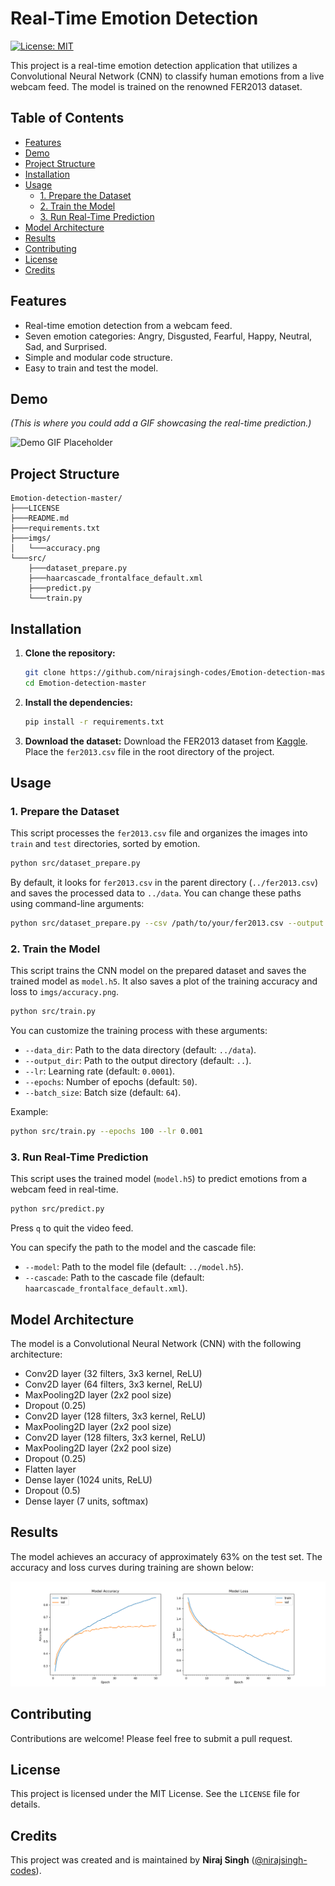 # Real-Time Emotion Detection

[![License: MIT](https://img.shields.io/badge/License-MIT-yellow.svg)](https://opensource.org/licenses/MIT)

This project is a real-time emotion detection application that utilizes a Convolutional Neural Network (CNN) to classify human emotions from a live webcam feed. The model is trained on the renowned FER2013 dataset.

## Table of Contents

- [Features](#features)
- [Demo](#demo)
- [Project Structure](#project-structure)
- [Installation](#installation)
- [Usage](#usage)
  - [1. Prepare the Dataset](#1-prepare-the-dataset)
  - [2. Train the Model](#2-train-the-model)
  - [3. Run Real-Time Prediction](#3-run-real-time-prediction)
- [Model Architecture](#model-architecture)
- [Results](#results)
- [Contributing](#contributing)
- [License](#license)
- [Credits](#credits)

## Features

-   Real-time emotion detection from a webcam feed.
-   Seven emotion categories: Angry, Disgusted, Fearful, Happy, Neutral, Sad, and Surprised.
-   Simple and modular code structure.
-   Easy to train and test the model.

## Demo

*(This is where you could add a GIF showcasing the real-time prediction.)*

![Demo GIF Placeholder](https://i.imgur.com/9QZ4p9G.png)

## Project Structure

```
Emotion-detection-master/
├───LICENSE
├───README.md
├───requirements.txt
├───imgs/
│   └───accuracy.png
└───src/
    ├───dataset_prepare.py
    ├───haarcascade_frontalface_default.xml
    ├───predict.py
    └───train.py
```

## Installation

1.  **Clone the repository:**
    ```bash
    git clone https://github.com/nirajsingh-codes/Emotion-detection-master.git
    cd Emotion-detection-master
    ```

2.  **Install the dependencies:**
    ```bash
    pip install -r requirements.txt
    ```

3.  **Download the dataset:**
    Download the FER2013 dataset from [Kaggle](https://www.kaggle.com/c/challenges-in-representation-learning-facial-expression-recognition-challenge/data). Place the `fer2013.csv` file in the root directory of the project.

## Usage

### 1. Prepare the Dataset

This script processes the `fer2013.csv` file and organizes the images into `train` and `test` directories, sorted by emotion.

```bash
python src/dataset_prepare.py
```

By default, it looks for `fer2013.csv` in the parent directory (`../fer2013.csv`) and saves the processed data to `../data`. You can change these paths using command-line arguments:

```bash
python src/dataset_prepare.py --csv /path/to/your/fer2013.csv --output /path/to/your/data
```

### 2. Train the Model

This script trains the CNN model on the prepared dataset and saves the trained model as `model.h5`. It also saves a plot of the training accuracy and loss to `imgs/accuracy.png`.

```bash
python src/train.py
```

You can customize the training process with these arguments:

-   `--data_dir`: Path to the data directory (default: `../data`).
-   `--output_dir`: Path to the output directory (default: `..`).
-   `--lr`: Learning rate (default: `0.0001`).
-   `--epochs`: Number of epochs (default: `50`).
-   `--batch_size`: Batch size (default: `64`).

Example:
```bash
python src/train.py --epochs 100 --lr 0.001
```

### 3. Run Real-Time Prediction

This script uses the trained model (`model.h5`) to predict emotions from a webcam feed in real-time.

```bash
python src/predict.py
```

Press `q` to quit the video feed.

You can specify the path to the model and the cascade file:

-   `--model`: Path to the model file (default: `../model.h5`).
-   `--cascade`: Path to the cascade file (default: `haarcascade_frontalface_default.xml`).

## Model Architecture

The model is a Convolutional Neural Network (CNN) with the following architecture:

-   Conv2D layer (32 filters, 3x3 kernel, ReLU)
-   Conv2D layer (64 filters, 3x3 kernel, ReLU)
-   MaxPooling2D layer (2x2 pool size)
-   Dropout (0.25)
-   Conv2D layer (128 filters, 3x3 kernel, ReLU)
-   MaxPooling2D layer (2x2 pool size)
-   Conv2D layer (128 filters, 3x3 kernel, ReLU)
-   MaxPooling2D layer (2x2 pool size)
-   Dropout (0.25)
-   Flatten layer
-   Dense layer (1024 units, ReLU)
-   Dropout (0.5)
-   Dense layer (7 units, softmax)

## Results

The model achieves an accuracy of approximately 63% on the test set. The accuracy and loss curves during training are shown below:

![Accuracy and Loss Curves](imgs/accuracy.png)

## Contributing

Contributions are welcome! Please feel free to submit a pull request.

## License

This project is licensed under the MIT License. See the `LICENSE` file for details.

## Credits

This project was created and is maintained by **Niraj Singh** ([@nirajsingh-codes](https://github.com/nirajsingh-codes)).


